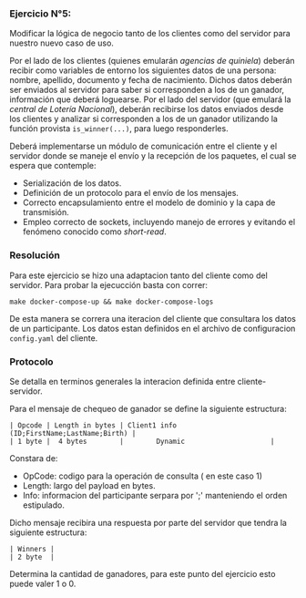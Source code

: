 ### Ejercicio N°5:

Modificar la lógica de negocio tanto de los clientes como del servidor para nuestro nuevo caso de uso.

Por el lado de los clientes (quienes emularán _agencias de quiniela_) deberán recibir como variables de entorno los siguientes datos de una persona: nombre, apellido, documento y fecha de nacimiento. Dichos datos deberán ser enviados al servidor para saber si corresponden a los de un ganador, información que deberá loguearse. Por el lado del servidor (que emulará la _central de Lotería Nacional_), deberán recibirse los datos enviados desde los clientes y analizar si corresponden a los de un ganador utilizando la función provista `is_winner(...)`, para luego responderles.

Deberá implementarse un módulo de comunicación entre el cliente y el servidor donde se maneje el envío y la recepción de los paquetes, el cual se espera que contemple:

- Serialización de los datos.
- Definición de un protocolo para el envío de los mensajes.
- Correcto encapsulamiento entre el modelo de dominio y la capa de transmisión.
- Empleo correcto de sockets, incluyendo manejo de errores y evitando el fenómeno conocido como _short-read_.

### Resolución

Para este ejercicio se hizo una adaptacion tanto del cliente como del servidor. Para probar la ejecucción basta con correr:

```
make docker-compose-up && make docker-compose-logs
```

De esta manera se correra una iteracion del cliente que consultara los datos de un participante. Los datos estan definidos en el archivo de configuracion `config.yaml` del cliente.

### Protocolo

Se detalla en terminos generales la interacion definida entre cliente-servidor.

Para el mensaje de chequeo de ganador se define la siguiente estructura:

```
| Opcode | Length in bytes | Client1 info (ID;FirstName;LastName;Birth)	|
| 1 byte | 	4 bytes 	   |		Dynamic						|
```

Constara de:

- OpCode: codigo para la operación de consulta ( en este caso 1)
- Length: largo del payload en bytes.
- Info: informacion del participante serpara por ';' manteniendo el orden estipulado.

Dicho mensaje recibira una respuesta por parte del servidor que tendra la siguiente estructura:

```
| Winners |
| 2 byte  |
```

Determina la cantidad de ganadores, para este punto del ejercicio esto puede valer 1 o 0.
